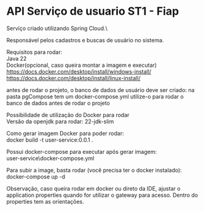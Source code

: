 
# API Serviço de usuario ST1 - Fiap

Serviço criado utilizando Spring Cloud.\

Responsável pelos cadastros e buscas de usuário no sistema.

Requisitos para rodar:\
Java 22\
Docker(opcional, caso queira montar a imagem e executar)\
https://docs.docker.com/desktop/install/windows-install/ \
https://docs.docker.com/desktop/install/linux-install/

antes de rodar o projeto, o banco de dados de usuário deve ser criado:
na pasta pgCompose tem um docker-compose.yml
utilize-o para rodar o banco de dados antes de rodar o projeto

Possibilidade de utilização do Docker para rodar\
Versão da openjdk para rodar: 22-jdk-slim

Como gerar imagem Docker para poder rodar:\
docker build -t user-service:0.0.1 .

Possui docker-compose para executar após gerar imagem:\
user-service\docker-compose.yml

Para subir a image, basta rodar (você precisa ter o docker instalado):\
docker-compose up -d

Observação, caso queira rodar em docker ou direto da IDE, ajustar o application properties
quando for utilizar o gateway para acesso. Dentro do properties tem as orientações.